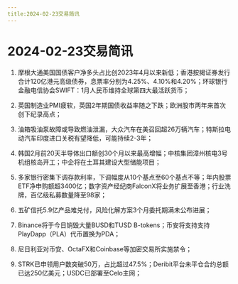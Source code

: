 ```yaml
---
title:2024-02-23交易简讯
---
```

# 2024-02-23交易简讯
1. 摩根大通美国国债客户净多头占比创2023年4月以来新低；香港按揭证券发行合计120亿港元高级债券，息票率分别为4.25%、4.10%和4.20%；环球银行金融电信协会SWIFT：1月人民币维持全球第四大最活跃货币；

2. 英国制造业PMI疲软，英国2年期国债收益率随之下跌；欧洲股市两年来首次创下纪录高点；

3. 油箱吸油泵故障或导致燃油泄漏，大众汽车在美召回超26万辆汽车；特斯拉电动汽车印度进口关税有望降低，可能持续2-3年；

4. 韩国2月前20天半导体出口额创30个月以来最高增幅；中核集团漳州核电3号机组核岛开工；中企将在土耳其建设大型储能项目；

5. 多家银行密集下调存款利率，下调幅度从10个基点至60个基点不等；年内股票ETF净申购额超3400亿；数字资产经纪商FalconX将业务扩展至香港；行业洗牌，百亿级私募数量降至98家；

6. 五矿信托5.9亿产品难兑付，风险化解方案3个月委托期满未公布进展；

7. Binance将于今日销毁大量BUSD和TUSD B-tokens；币安将支持支持PlayDapp（PLA）代币置换为PDA；

8. 尼日利亚对币安、OctaFX和Coinbase等加密交易所实施禁令；

9. STRK已申领用户数突破50万，占比超过47.5%；Deribit平台未平仓合约总额已达250亿美元；USDC已部署至Celo主网；